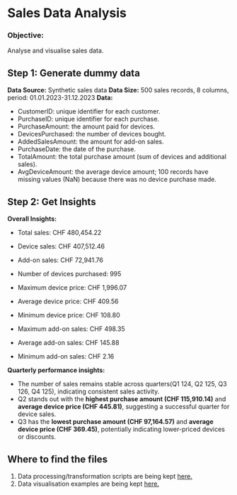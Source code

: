 # Sales Data Analysis

### Objective: 
Analyse and visualise sales data.

## Step 1: Generate dummy data

**Data Source:** Synthetic sales data
**Data Size:** 500 sales records, 8 columns, period: 01.01.2023-31.12.2023
**Data:**
- CustomerID: unique identifier for each customer.  
- PurchaseID: unique identifier for each purchase.  
- PurchaseAmount: the amount paid for devices.  
- DevicesPurchased: the number of devices bought.  
- AddedSalesAmount: the amount for add-on sales.  
- PurchaseDate: the date of the purchase.  
- TotalAmount: the total purchase amount (sum of devices and additional sales).  
- AvgDeviceAmount: the average device amount; 100 records have missing values (NaN) because there was no device purchase made.  

## Step 2: Get Insights

**Overall Insights:**
- Total sales: CHF 480,454.22  
- Device sales: CHF 407,512.46  
- Add-on sales: CHF 72,941.76  

- Number of devices purchased: 995  
- Maximum device price: CHF 1,996.07  
- Average device price: CHF 409.56  
- Minimum device price: CHF 108.80  

- Maximum add-on sales: CHF 498.35  
- Average add-on sales: CHF 145.88  
- Minimum add-on sales: CHF 2.16  

**Quarterly performance insights:**
- The number of sales remains stable across quarters(Q1 124, Q2 125, Q3 126, Q4 125), indicating consistent sales activity.  
- Q2 stands out with the **highest purchase amount (CHF 115,910.14)** and **average device price (CHF 445.81)**, suggesting a successful quarter for device sales.  
- Q3 has the **lowest purchase amount (CHF 97,164.57)** and **average device price (CHF 369.45)**, potentially indicating lower-priced devices or discounts.


## Where to find the files
1. Data processing/transformation scripts are being kept [here.](https://github.com/elinavigand/sales_analysis/blob/main/Sales_Analysis_20240802.ipynb)
2. Data visualisation examples are being kept [here.](https://github.com/elinavigand/sales_analysis/tree/main/pictures)



